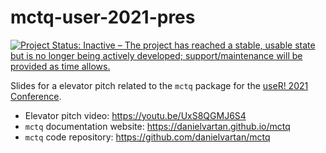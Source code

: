 # mctq-user-2021-pres

<!-- badges: start -->
[![Project Status: Inactive – The project has reached a stable, usable state but is no longer being actively developed; support/maintenance will be provided as time allows.](https://www.repostatus.org/badges/latest/inactive.svg)](https://www.repostatus.org/#inactive)
<!-- badges: end -->

Slides for a elevator pitch related to the `mctq` package for the [useR! 2021 Conference](https://user2021.r-project.org/).

- Elevator pitch video: https://youtu.be/UxS8QGMJ6S4
- `mctq` documentation website: https://danielvartan.github.io/mctq
- `mctq` code repository: https://github.com/danielvartan/mctq
